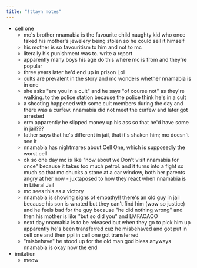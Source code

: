 ```yaml
---
title: "!ttayn notes"
---
```


- cell one
	- mc's brother nnamabia is the favourite child naughty kid who once faked his mother's jewelery being stolen so he could sell it himself
	- his mother is so favouritism to him and not to mc
	- literally his punishment was to. write a report
	- apparently many boys his age do this where mc is from and they're popular
	- three years later he'd end up in prison Lol
	- cults are prevalent in the story and mc wonders whether nnamabia is in one
	- she asks "are you in a cult" and he says "of course not" as they're walking. to the police station because the police think he's in a cult
	- a shooting happened with some cult members during the day and there was a curfew. nnamabia did not meet the curfew and later got arrested
	- erm apparently he slipped money up his ass so that he'd have some in jail???
	- father says that he's different in jail, that it's shaken him; mc doesn't see it
	- nnamabia has nightmares about Cell One, which is supposedly the worst cell
	- ok so one day mc is like "how about we Don't visit nnamabia for once" because it takes too much petrol. and it turns into a fight so much so that mc chucks a stone at a car window, both her parents angry at her now - juxtaposed to how they react when nnamabia is in Literal Jail
	- mc sees this as a victory
	- nnamabia is showing signs of empathy!! there's an old guy in jail because his son is wnated but they can't find him (wow so justice) and he feels bad for the guy because "he did nothing wrong" and then his mother is like "but so did you" and LMFAOAOO
	- next day nnamabia is to be released but when they go to pick him up apparently he's been transferred cuz he misbehaved and got put in cell one and then ppl in cell one got transferred
	- "misbehave" he stood up for the old man god bless anyways nnamabia is okay now the end
- imitation
	- meow
